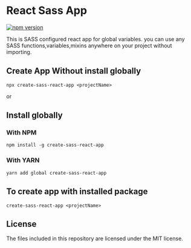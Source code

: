 # React Sass App

[![npm version](https://badge.fury.io/js/react-mui-datatables.svg)](https://badge.fury.io/js/react-mui-datatables)

This is SASS configured react app for global variables. you can use any SASS functions,variables,mixins anywhere on your project without importing.

## Create App Without install globally

`npx create-sass-react-app <projectName>`

or

## Install globally

### With NPM

```
npm install -g create-sass-react-app
```

### With YARN

```
yarn add global create-sass-react-app
```

## To create app with installed package

```
create-sass-react-app <projectName>
```

## License

The files included in this repository are licensed under the MIT license.